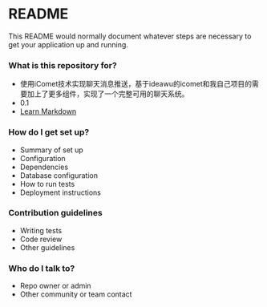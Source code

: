 # README #

This README would normally document whatever steps are necessary to get your application up and running.

### What is this repository for? ###

* 使用iComet技术实现聊天消息推送，基于ideawu的icomet和我自己项目的需要加上了更多组件，实现了一个完整可用的聊天系统。
* 0.1
* [Learn Markdown](https://bitbucket.org/tutorials/markdowndemo)

### How do I get set up? ###

* Summary of set up
* Configuration
* Dependencies
* Database configuration
* How to run tests
* Deployment instructions

### Contribution guidelines ###

* Writing tests
* Code review
* Other guidelines

### Who do I talk to? ###

* Repo owner or admin
* Other community or team contact